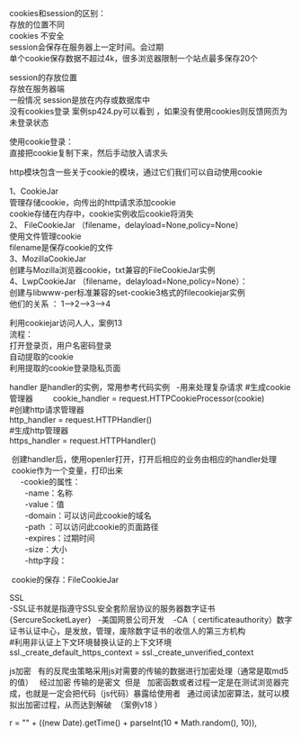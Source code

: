 cookies和session的区别：  
存放的位置不同   
cookies 不安全  
session会保存在服务器上一定时间。会过期  
单个cookie保存数据不超过4k，很多浏览器限制一个站点最多保存20个  

session的存放位置   
存放在服务器端        
一般情况 session是放在内存或数据库中         
没有cookies登录 案例sp424.py可以看到 ，如果没有使用cookies则反馈网页为未登录状态

使用cookie登录：  
直接把cookie复制下来，然后手动放入请求头        

http模块包含一些关于cookie的模块，通过它们我们可以自动使用cookie           

  1、CookieJar   
         管理存储cookie，向传出的http请求添加cookie           
         cookie存储在内存中，cookie实例收后cookie将消失          
  2、 FileCookieJar  （filename，delayload=None,policy=None）        
         使用文件管理cookie           
         filename是保存cookie的文件      
  3、MozillaCookieJar     
         创建与Mozilla浏览器cookie，txt兼容的FileCookieJar实例         
  4、LwpCookieJar   （filename，delayload=None,policy=None）：    
         创建与libwww-per标准兼容的set-cookie3格式的filecookiejar实例        
  他们的关系 ： 1-->2-->3-->4   
  
  
  利用cookiejar访问人人，案例13   
  流程：  
    打开登录页，用户名密码登录   
    自动提取的cookie  
    利用提取的cookie登录隐私页面  

handler 是handler的实例，常用参考代码实例  
-用来处理复杂请求
  #生成cookie管理器        
  cookie_handler = request.HTTPCookieProcessor(cookie)          
  #创建http请求管理器             
  http_handler = request.HTTPHandler()          
  #生成http管理器         
  https_handler = request.HTTPHandler()      
  
  
  创建handler后，使用openler打开，打开后相应的业务由相应的handler处理   
  cookie作为一个变量，打印出来  
      -cookie的属性：  
        -name：名称  
        -value：值  
        -domain：可以访问此cookie的域名          
        -path ：可以访问此cookie的页面路径      
        -expires：过期时间       
        -size：大小          
        -http字段：   
  
  cookie的保存：FileCookieJar
       

SSL   
  -SSL证书就是指遵守SSL安全套阶层协议的服务器数字证书{SercureSocketLayer}  
  -美国网景公司开发  
  -CA（ certificateauthority）数字证书认证中心，是发放，管理，废除数字证书的收信人的第三方机构   
  #利用非认证上下文环境替换认证的上下文环境  
  ssl._create_default_https_context = ssl._create_unverified_context  







js加密  
  有的反爬虫策略采用js对需要的传输的数据进行加密处理（通常是取md5的值）  
  经过加密 传输的是密文  但是   
  加密函数或者过程一定是在测试浏览器完成，也就是一定会把代码（js代码）暴露给使用者  
  通过阅读加密算法，就可以模拟出加密过程，从而达到解破  （案例v18 ）


r = "" + ((new Date).getTime() + parseInt(10 * Math.random(), 10)),

